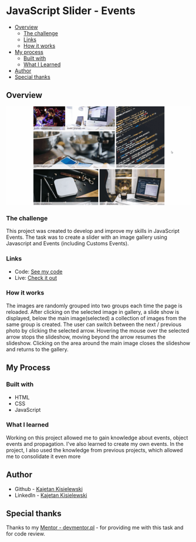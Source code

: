 # JavaScript Slider - Events

- [Overview](#overview)
  - [The challenge](#the-challenge)
  - [Links](#links)
  - [How it works](#how-it-works)
- [My process](#my-process)
  - [Built with](#built-with)
  - [What I Learned](#what-i-learned)
- [Author](#author)
- [Special thanks](#special-thanks)

## Overview

![](./assets/img/Animation.gif)

### The challenge

This project was created to develop and improve my skills in JavaScript Events.
The task was to create a slider with an image gallery using Javascript and Events (including Customs Events).

### Links

- Code: [See my code](https://github.com/KajetanKisielewski/JavaScript-Slider-Events-)
- Live: [Check it out](https://kajetankisielewski.github.io/JavaScript-Slider-Events-/)

### How it works

The images are randomly grouped into two groups each time the page is reloaded.
After clicking on the selected image in gallery, a slide show is displayed, below the main image(selected) a collection of images from the same group is created.
The user can switch between the next / previous photo by clicking the selected arrow.
Hovering the mouse over the selected arrow stops the slideshow, moving beyond the arrow resumes the slideshow.
Clicking on the area around the main image closes the slideshow and returns to the gallery.

## My Process

### Built with

- HTML
- CSS
- JavaScript

### What I learned

Working on this project allowed me to gain knowledge about events, object events and propagation. I've also learned to create my own events.
In the project, I also used the knowledge from previous projects, which allowed me to consolidate it even more

## Author

- Github - [Kajetan Kisielewski](https://github.com/KajetanKisielewski)
- LinkedIn - [Kajetan Kisielewski](https://www.linkedin.com/in/kajetan-kisielewski-157b60208/)

## Special thanks

Thanks to my [Mentor - devmentor.pl](https://devmentor.pl/) - for providing me with this task and for code review.
